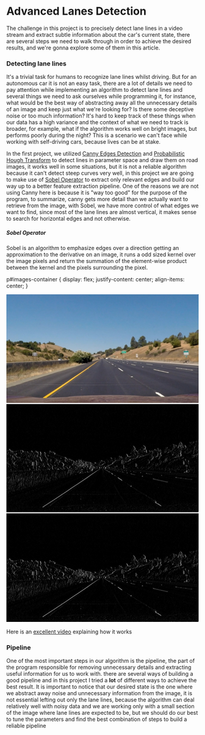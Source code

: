 # Advanced Lanes Detection

The challenge in this project is to precisely detect lane lines in a video stream and extract subtle information about the car's current state, there are several steps we need to walk through in order to achieve the desired results, and we're gonna explore some of them in this article.

### Detecting lane lines

It's a trivial task for humans to recognize lane lines whilst driving. But for an autonomous car it is not an easy task, there are a lot of details we need to pay attention while implementing an algorithm to detect lane lines and several things we need to ask ourselves while programming it, for instance, what would be the best way of abstracting away all the unnecessary details of an image and keep just what we're looking for? Is there some deceptive noise or too much information? It's hard to keep track of these things when our data has a high variance and the context of what we need to track is broader, for example, what if the algorithm works well on bright images, but performs poorly during the night? This is a scenario we can't face while working with self-driving cars, because lives can be at stake.

In the first project, we utilized [Canny Edges Detection](https://en.wikipedia.org/wiki/Canny_edge_detector#:~:text=The%20Canny%20edge%20detector%20is,explaining%20why%20the%20technique%20works.) and [Probabilistic Hough Transform](https://en.wikipedia.org/wiki/Hough_transform#:~:text=The%20Hough%20transform%20is%20a,shapes%20by%20a%20voting%20procedure.) to detect lines in parameter space and draw them on road images, it works well in some situations, but it is not a reliable algorithm because it can't detect steep curves very well, in this project we are going to make use of [Sobel Operator](https://en.wikipedia.org/wiki/Sobel_operator) to extract only relevant edges and build our way up to a better feature extraction pipeline. One of the reasons we are not using Canny here is because it is "way too good" for the purpose of the program, to summarize, canny gets more detail than we actually want to retrieve from the image, with Sobel, we have more control of what edges we want to find, since most of the lane lines are almost vertical, it makes sense to search for horizontal edges and not otherwise.

##### Sobel Operator

Sobel is an algorithm to emphasize edges over a direction getting an approximation to the derivative on an image, it runs a odd sized kernel over the image pixels and return the summation of the element-wise product between the kernel and the pixels surrounding the pixel.

p#images-container {
        display: flex;
        justify-content: center;
        align-items: center;
}

<p id="images-container" align="center">
    <img src="/github_examples/straight_lines1.jpg" alt="Original Image"
    	title="Original Image" />
    <img src="/github_examples/sobel_x.jpg" alt="Sobel X"
    	title="Sobel applied in X direction" />
    <img src="/github_examples/sobel_x.jpg" alt="Sobel Y"
    	title="Sobel applied in Y direction" />
</p>

Here is an [excellent video](https://www.youtube.com/watch?v=sRFM5IEqR2w) explaining how it works

### Pipeline

One of the most important steps in our algorithm is the pipeline, the part of the program responsible for removing unnecessary details and extracting useful information for us to work with. there are several ways of building a good pipeline and in this project I tried a **lot** of different ways to achieve the best result. It is important to notice that our desired state is the one where we abstract away noise and unnecessary information from the image, it is not essential lefting out only the lane lines, because the algorithm can deal relatively well with noisy data and we are working only with a small section of the image where lane lines are expected to be, but we should do our best to tune the parameters and find the best combination of steps to build a reliable pipeline
